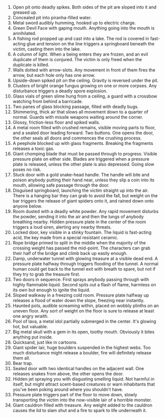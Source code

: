 1. Open pit onto deadly spikes. Both sides of the pit are sloped into it and greased up.
2. Concealed pit into piranha-filled water.
3. Metal sword audibly humming, hooked up to electric charge.
4. Green Devil Face with gaping mouth. Anything going into the mouth is annihilated. 
5. A fishing rod propped up and cast into a lake. The rod is covered in fast-acting glue and tension on the line triggers a springboard beneath the victim, casting them into the lake.
6. A column of light. When a being enters they are frozen, and an evil duplicate of them is conjured. The victim is only freed when the duplicate is killed.
7. Walls dotted with arrow-slots. Any movement in front of them fires the arrow, but each hole only has one arrow.
8. Upside-down spiked pit on the ceiling. Gravity is reversed under the pit. 
9. Clusters of bright orange fungus growing on one or more corpses. Any disturbance triggers a deadly spore explosion. 
10. Glass vials of green slime hung from a ceiling, a guard with a crossbow watching from behind a barricade.
11. Two panes of glass blocking passage, filled with deadly bugs. 
12. Shimmering, thick air that slows all movement down to a quarter of normal. Guards with missile weapons waiting around the corner.
13. Glossy, friction-less floor and spiked walls.
14. A metal room filled with crushed remains, visible moving parts to floor, and a sealed door leading forward. Two buttons. One opens the door, the other seals all doors and commences the crushing process.
15. A peephole blocked up with glass fragments. Breaking the fragments releases a toxic gas.
16. Giant chomping blade that must be passed through to progress. Visible pressure plate on either side. Blades are triggered when a pressure plate is released, unless the other plate is also depressed. Going slow poses no risk. 
17. Stuck door with a gold snake-head handle. The handle will bite and poison anybody putting their hand near, unless they slip a coin into its mouth, allowing safe passage through the door.
18. Disguised springboard, launching the victim straight up into the air. There is a hanging bar they can grab to avoid the fall, but weight on the bar triggers the release of giant spiders onto it, and rained down onto anyone below.
19. Room dusted with a deadly white powder. Any rapid movement disturbs the powder, sending it into the air and then the lungs of anybody breathing nearby. Hidden pressure plate in the center of the room triggers a loud siren, alerting any nearby threats.
20. Locked door, key visible in a stinky fountain. The liquid is fast-acting acid, the key made from a special resistant ceramic.
21. Rope bridge primed to split in the middle when the majority of the crossing weight has passed the mid-point. The characters can grab their half of the bridge and climb back up easily enough.
22. Damp, underwater tunnel with glowing treasure at a visible dead end. A pressure plate halfway through triggers flooding of the tunnel. A normal human could get back to the tunnel exit with breath to spare, but not if they try to grab the treasure first. 
23. Two doors in sequence. First sprays anybody passing through with highly flammable liquid. Second spits out a flash of flame, harmless on its own but enough to ignite the liquid.
24. Sloped walkway in a freezing cold room. Pressure plate halfway up releases a flood of water down the slope, freezing near instantly. 
25. Haunted pots, audible screaming within, placed on wobbly plinths on an uneven floor. Any sort of weight on the floor is sure to release at least one angry wraith.
26. Pool of lava, a metal idol partially submerged in the center. It's glowing hot, but valuable.
27. Big metal skull with a gem in its open, toothy mouth. Obviously it bites anything put inside.
28. Quicksand, just like in cartoons. 
29. Giant spider lair, huge boulders suspended in the highest webs. Too much disturbance might release a boulder, fire will definitely release them all.
30. Bear trap.
31. Sealed door with two identical handles on the adjacent wall. One releases snakes from above, the other opens the door. 
32. Hidden jet spraying you with disgusting smelling liquid. Not harmful in itself, but might attract scent-based creatures or warn inhabitants that you've been poking around where you shouldn't have.
33. Pressure plate triggers part of the floor to move down, slowly transporting the victim into the now-visible lair of a horrible monster. 
34. Giant cauldron filled with treasure. Any weight added to the cauldron causes the lid to slam shut and a fire to spark to life underneath it.